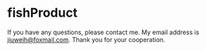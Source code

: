 # fishProduct

If you have any questions, please contact me. My email address is jiuweih@foxmail.com. Thank you for your cooperation.
